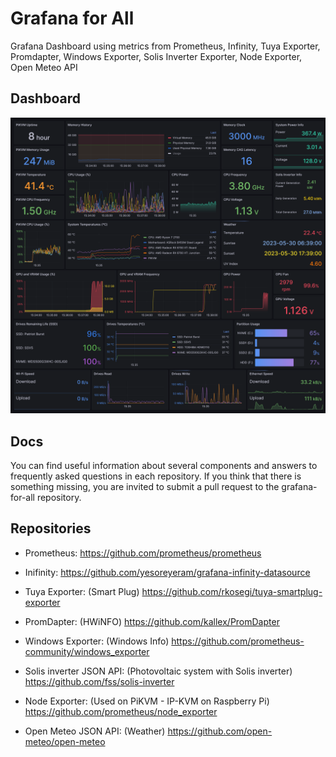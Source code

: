 # Grafana for All
Grafana Dashboard using metrics from Prometheus, Infinity, Tuya Exporter, Promdapter, Windows Exporter, Solis Inverter Exporter, Node Exporter, Open Meteo API

## Dashboard
![image](dashboard.png)

## Docs
You can find useful information about several components and answers to frequently asked questions in each repository. If you think that there is something missing, you are invited to submit a pull request to the grafana-for-all repository.

## Repositories

* Prometheus:
https://github.com/prometheus/prometheus

* Inifinity:
https://github.com/yesoreyeram/grafana-infinity-datasource

* Tuya Exporter: (Smart Plug)
https://github.com/rkosegi/tuya-smartplug-exporter
  
* PromDapter: (HWiNFO)
https://github.com/kallex/PromDapter
  
* Windows Exporter: (Windows Info)
https://github.com/prometheus-community/windows_exporter
  
* Solis inverter JSON API: (Photovoltaic system with Solis inverter)
https://github.com/fss/solis-inverter
  
* Node Exporter: (Used on PiKVM - IP-KVM on Raspberry Pi)
https://github.com/prometheus/node_exporter
  
* Open Meteo JSON API: (Weather)
https://github.com/open-meteo/open-meteo
